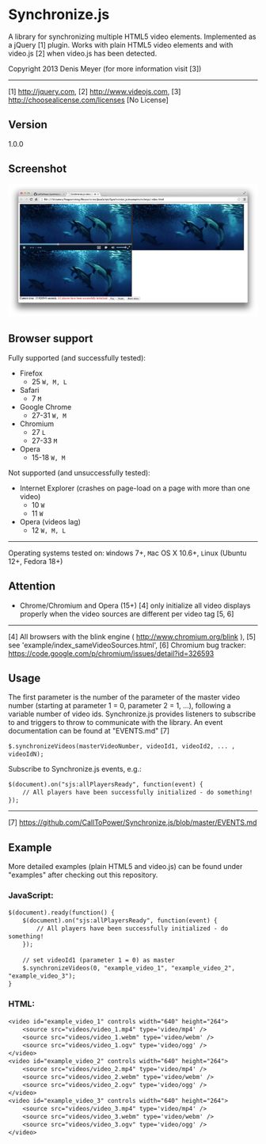 Synchronize.js
==============

A library for synchronizing multiple HTML5 video elements.
Implemented as a jQuery [1] plugin.
Works with plain HTML5 video elements and with video.js [2] when video.js has been detected.

Copyright 2013 Denis Meyer (for more information visit [3])

---
[1] http://jquery.com,
[2] http://www.videojs.com,
[3] http://choosealicense.com/licenses [No License]

Version
-------
1.0.0

Screenshot
----------
![Screenshot](img/screenshot-1.png "Screenshot")

Browser support
---------------

Fully supported (and successfully tested):

- Firefox
	- 25 `W, M, L`
- Safari
	- 7 `M`
- Google Chrome
	- 27-31 `W, M`
- Chromium
	- 27 `L`
	- 27-33 `M`
- Opera
	- 15-18 `W, M`

Not supported (and unsuccessfully tested):
- Internet Explorer (crashes on page-load on a page with more than one video)
	- 10 `W`
	- 11 `W`
- Opera (videos lag)
	- 12 `W, M, L`

---
Operating systems tested on:
`W`indows 7+,
`M`ac OS X 10.6+,
`L`inux (Ubuntu 12+, Fedora 18+)

Attention
---------
- Chrome/Chromium and Opera (15+) [4] only initialize all video displays properly when the video sources are different per video tag [5, 6]

---
[4] All browsers with the blink engine ( http://www.chromium.org/blink ),
[5] see 'example/index_sameVideoSources.html',
[6] Chromium bug tracker: https://code.google.com/p/chromium/issues/detail?id=326593

Usage
-----

The first parameter is the number of the parameter of the master video number (starting at parameter 1 = 0, parameter 2 = 1, ...), following a variable number of video ids.
Synchronize.js provides listeners to subscribe to and triggers to throw to communicate with the library.
An event documentation can be found at "EVENTS.md" [7]
```
$.synchronizeVideos(masterVideoNumber, videoId1, videoId2, ... , videoIdN);
```
Subscribe to Synchronize.js events, e.g.:
```
$(document).on("sjs:allPlayersReady", function(event) {
    // All players have been successfully initialized - do something!
});
```

---
[7] https://github.com/CallToPower/Synchronize.js/blob/master/EVENTS.md

Example
-------

More detailed examples (plain HTML5 and video.js) can be found under "examples" after checking out this repository.

### JavaScript:

```
$(document).ready(function() {
	$(document).on("sjs:allPlayersReady", function(event) {
		// All players have been successfully initialized - do something!
	});
	
	// set videoId1 (parameter 1 = 0) as master
	$.synchronizeVideos(0, "example_video_1", "example_video_2", "example_video_3");
}
```

### HTML:

```
<video id="example_video_1" controls width="640" height="264">
	<source src="videos/video_1.mp4" type='video/mp4' />
	<source src="videos/video_1.webm" type='video/webm' />
	<source src="videos/video_1.ogv" type='video/ogg' />
</video>
<video id="example_video_2" controls width="640" height="264">
	<source src="videos/video_2.mp4" type='video/mp4' />
	<source src="videos/video_2.webm" type='video/webm' />
	<source src="videos/video_2.ogv" type='video/ogg' />
</video>
<video id="example_video_3" controls width="640" height="264">
	<source src="videos/video_3.mp4" type='video/mp4' />
	<source src="videos/video_3.webm" type='video/webm' />
	<source src="videos/video_3.ogv" type='video/ogg' />
</video>
```

